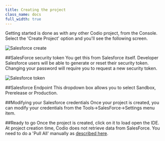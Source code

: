 ```yaml
---
title: Creating the project
class_name: docs
full_width: true
---
```


Getting started is done as with any other Codio project, from the Console. Select the 'Create Project' option and you'll see the following screen.

![Salesforce create](/img/docs/sf-create.png)


##SalesForce security token
You get this from Salesforce itself. Developer Salesforce users will be able to generate or reset their security token. Changing your password will require you to request a new security token.

![Salesforce token](/img/docs/sf-setup.png)

##Salesforce Endpoint
This dropdown box allows you to select Sandbox, Prerelease or Production. 

##Modifying your Salesforce credentials
Once your project is created, you can modify your credentials from the Tools->SalesForce->Settings menu item.

##Ready to go
Once the project is created, click on it to load open the IDE. At project creation time, Codio does not retrieve data from SalesForce. You need to do a 'Pull All' manually as [described here](/docs/salesforce/sf-pull).

